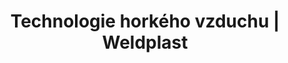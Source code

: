 ---
Filename: "technologie-horkeho-vzduchu-ohrivace-le-105"
Link: "file:/Users/vinayakpatel/Downloads/www.weldplast.cz/produkty/technologie-horkeho-vzduchu/ohrivace-le/technologie-horkeho-vzduchu-ohrivace-le-105"
product_name: "null"
product_id: "null"
title: "Technologie horkého vzduchu | Weldplast"
product_desc: ""
product_specs: ""
product_downloads: ""
href: ""
p_desc_2: ""
accessories: ""
similar_products: ""
---